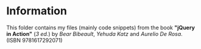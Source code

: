 # Information
This folder contains my files (mainly code snippets) from the book **"jQuery in Action"** (*3 ed.*) by *Bear Bibeault*, *Yehuda Katz* and *Aurelio De Rosa*.
(ISBN 9781617292071)

